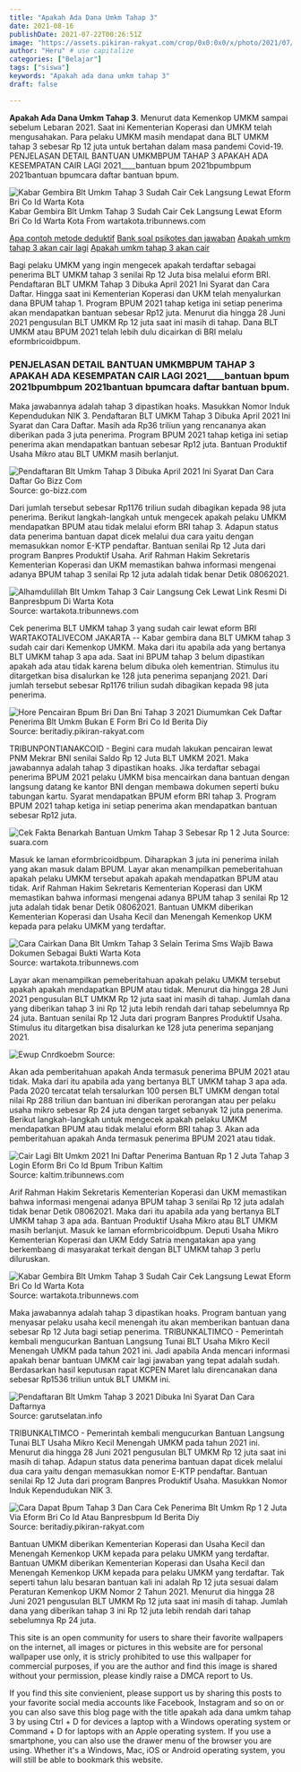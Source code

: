 ```yaml
---
title: "Apakah Ada Dana Umkm Tahap 3"
date: 2021-08-16
publishDate: 2021-07-22T00:26:51Z
image: "https://assets.pikiran-rakyat.com/crop/0x0:0x0/x/photo/2021/07/04/2285952434.jpg"
author: "Heru" # use capitalize
categories: ["Belajar"]
tags: ["siswa"]
keywords: "Apakah ada dana umkm tahap 3"
draft: false

---
```

<script type='text/javascript' src='//pl15944992.alternativecpmgate.com/6c/6f/d6/6c6fd630211742b4db132bd23b46b946.js'></script>
<script type='text/javascript' src='//pl15944975.alternativecpmgate.com/86/71/9a/86719ae0c65e9b2f7eb2905a08638c06.js'></script>
**Apakah Ada Dana Umkm Tahap 3**. Menurut data Kemenkop UMKM sampai sebelum Lebaran 2021. Saat ini Kementerian Koperasi dan UMKM telah mengusahakan. Para pelaku UMKM masih mendapat dana BLT UMKM tahap 3 sebesar Rp 12 juta untuk bertahan dalam masa pandemi Covid-19. PENJELASAN DETAIL BANTUAN UMKMBPUM TAHAP 3 APAKAH ADA KESEMPATAN CAIR LAGI 2021____bantuan bpum 2021bpumbpum 2021bantuan bpumcara daftar bantuan bpum.

![Kabar Gembira Blt Umkm Tahap 3 Sudah Cair Cek Langsung Lewat Eform Bri Co Id Warta Kota](https://cdn-2.tstatic.net/wartakota/foto/bank/images/cek-penerima-blt-umkm-tahap-3-yang-sudah-cair-lewat-eformbri.jpg "Kabar Gembira Blt Umkm Tahap 3 Sudah Cair Cek Langsung Lewat Eform Bri Co Id Warta Kota")
Kabar Gembira Blt Umkm Tahap 3 Sudah Cair Cek Langsung Lewat Eform Bri Co Id Warta Kota From wartakota.tribunnews.com

[Apa contoh metode deduktif](/apa-contoh-metode-deduktif/)
[Bank soal psikotes dan jawaban](/bank-soal-psikotes-dan-jawaban/)
[Apakah umkm tahap 3 akan cair lagi](/apakah-umkm-tahap-3-akan-cair-lagi/)
[Apakah umkm tahap 3 akan cair](/apakah-umkm-tahap-3-akan-cair/)

Bagi pelaku UMKM yang ingin mengecek apakah terdaftar sebagai penerima BLT UMKM tahap 3 senilai Rp 12 Juta bisa melalui eform BRI. Pendaftaran BLT UMKM Tahap 3 Dibuka April 2021 Ini Syarat dan Cara Daftar. Hingga saat ini Kementerian Koperasi dan UKM telah menyalurkan dana BPUM tahap 1. Program BPUM 2021 tahap ketiga ini setiap penerima akan mendapatkan bantuan sebesar Rp12 juta. Menurut dia hingga 28 Juni 2021 pengusulan BLT UMKM Rp 12 juta saat ini masih di tahap. Dana BLT UMKM atau BPUM 2021 telah lebih dulu dicairkan di BRI melalu eformbricoidbpum.

### PENJELASAN DETAIL BANTUAN UMKMBPUM TAHAP 3 APAKAH ADA KESEMPATAN CAIR LAGI 2021____bantuan bpum 2021bpumbpum 2021bantuan bpumcara daftar bantuan bpum.

Maka jawabannya adalah tahap 3 dipastikan hoaks. Masukkan Nomor Induk Kependudukan NIK 3. Pendaftaran BLT UMKM Tahap 3 Dibuka April 2021 Ini Syarat dan Cara Daftar. Masih ada Rp36 triliun yang rencananya akan diberikan pada 3 juta penerima. Program BPUM 2021 tahap ketiga ini setiap penerima akan mendapatkan bantuan sebesar Rp12 juta. Bantuan Produktif Usaha Mikro atau BLT UMKM masih berlanjut.


![Pendaftaran Blt Umkm Tahap 3 Dibuka April 2021 Ini Syarat Dan Cara Daftar Go Bizz Com](https://1.bp.blogspot.com/-FdlAXtcGKsk/X-mDdsXY44I/AAAAAAAABlM/Q4Ac4c_sP_cInA0KiA_5xdtPfrptD6zpACLcBGAsYHQ/s472/Pendaftaran%2BBLT%2BUMKM%2BTahap%2B3.png "Pendaftaran Blt Umkm Tahap 3 Dibuka April 2021 Ini Syarat Dan Cara Daftar Go Bizz Com")
Source: go-bizz.com

Dari jumlah tersebut sebesar Rp1176 triliun sudah dibagikan kepada 98 juta penerima. Berikut langkah-langkah untuk mengecek apakah pelaku UMKM mendapatkan BPUM atau tidak melalui eform BRI tahap 3. Adapun status data penerima bantuan dapat dicek melalui dua cara yaitu dengan memasukkan nomor E-KTP pendaftar. Bantuan senilai Rp 12 Juta dari program Banpres Produktif Usaha. Arif Rahman Hakim Sekretaris Kementerian Koperasi dan UKM memastikan bahwa informasi mengenai adanya BPUM tahap 3 senilai Rp 12 juta adalah tidak benar Detik 08062021.

![Alhamdulillah Blt Umkm Tahap 3 Cair Langsung Cek Lewat Link Resmi Di Banpresbpum Di Warta Kota](https://cdn-2.tstatic.net/wartakota/foto/bank/images/blt-umkm-tahap-3-sudah-cair22.jpg "Alhamdulillah Blt Umkm Tahap 3 Cair Langsung Cek Lewat Link Resmi Di Banpresbpum Di Warta Kota")
Source: wartakota.tribunnews.com

Cek penerima BLT UMKM tahap 3 yang sudah cair lewat eform BRI WARTAKOTALIVECOM JAKARTA -- Kabar gembira dana BLT UMKM tahap 3 sudah cair dari Kemenkop UMKM. Maka dari itu apabila ada yang bertanya BLT UMKM tahap 3 apa ada. Saat ini BPUM tahap 3 belum dipastikan apakah ada atau tidak karena belum dibuka oleh kementrian. Stimulus itu ditargetkan bisa disalurkan ke 128 juta penerima sepanjang 2021. Dari jumlah tersebut sebesar Rp1176 triliun sudah dibagikan kepada 98 juta penerima.

![Hore Pencairan Bpum Bri Dan Bni Tahap 3 2021 Diumumkan Cek Daftar Penerima Blt Umkm Bukan E Form Bri Co Id Berita Diy](https://assets.pikiran-rakyat.com/crop/0x0:0x0/x/photo/2021/06/29/1246699707.jpg "Hore Pencairan Bpum Bri Dan Bni Tahap 3 2021 Diumumkan Cek Daftar Penerima Blt Umkm Bukan E Form Bri Co Id Berita Diy")
Source: beritadiy.pikiran-rakyat.com

TRIBUNPONTIANAKCOID - Begini cara mudah lakukan pencairan lewat PNM Mekrar BNI senilai Saldo Rp 12 Juta BLT UMKM 2021. Maka jawabannya adalah tahap 3 dipastikan hoaks. Jika terdaftar sebagai penerima BPUM 2021 pelaku UMKM bisa mencairkan dana bantuan dengan langsung datang ke kantor BNI dengan membawa dokumen seperti buku tabungan kartu. Syarat mendapatkan BPUM eform BRI tahap 3. Program BPUM 2021 tahap ketiga ini setiap penerima akan mendapatkan bantuan sebesar Rp12 juta.

![Cek Fakta Benarkah Bantuan Umkm Tahap 3 Sebesar Rp 1 2 Juta](https://media.suara.com/pictures/653x366/2021/06/21/42981-cek-fakta-benarkah-bantuan-umkm-tahap-3-sebesar-rp-12-juta.jpg "Cek Fakta Benarkah Bantuan Umkm Tahap 3 Sebesar Rp 1 2 Juta")
Source: suara.com

Masuk ke laman eformbricoidbpum. Diharapkan 3 juta ini penerima inilah yang akan masuk dalam BPUM. Layar akan menampilkan pemeberitahuan apakah pelaku UMKM tersebut apakah apakah mendapatkan BPUM atau tidak. Arif Rahman Hakim Sekretaris Kementerian Koperasi dan UKM memastikan bahwa informasi mengenai adanya BPUM tahap 3 senilai Rp 12 juta adalah tidak benar Detik 08062021. Bantuan UMKM diberikan Kementerian Koperasi dan Usaha Kecil dan Menengah Kemenkop UKM kepada para pelaku UMKM yang terdaftar.

![Cara Cairkan Dana Blt Umkm Tahap 3 Selain Terima Sms Wajib Bawa Dokumen Sebagai Bukti Warta Kota](https://cdn-2.tstatic.net/wartakota/foto/bank/images/link-e-form-bri-untuk-cairkan-blt-umkm-tahap-3.jpg "Cara Cairkan Dana Blt Umkm Tahap 3 Selain Terima Sms Wajib Bawa Dokumen Sebagai Bukti Warta Kota")
Source: wartakota.tribunnews.com

Layar akan menampilkan pemeberitahuan apakah pelaku UMKM tersebut apakah apakah mendapatkan BPUM atau tidak. Menurut dia hingga 28 Juni 2021 pengusulan BLT UMKM Rp 12 juta saat ini masih di tahap. Jumlah dana yang diberikan tahap 3 ini Rp 12 juta lebih rendah dari tahap sebelumnya Rp 24 juta. Bantuan senilai Rp 12 Juta dari program Banpres Produktif Usaha. Stimulus itu ditargetkan bisa disalurkan ke 128 juta penerima sepanjang 2021.

![Ewup Cnrdkoebm](https://asset.kompas.com/crops/5AEBiAxtPCBxNiWYPEbWpqy3Xkc=/96x79:883x603/750x500/data/photo/2020/10/20/5f8e72ac50a34.jpg "Ewup Cnrdkoebm")
Source: 

Akan ada pemberitahuan apakah Anda termasuk penerima BPUM 2021 atau tidak. Maka dari itu apabila ada yang bertanya BLT UMKM tahap 3 apa ada. Pada 2020 tercatat telah tersalurkan 100 persen BLT UMKM dengan total nilai Rp 288 triliun dan bantuan ini diberikan perorangan atau per pelaku usaha mikro sebesar Rp 24 juta dengan target sebanyak 12 juta penerima. Berikut langkah-langkah untuk mengecek apakah pelaku UMKM mendapatkan BPUM atau tidak melalui eform BRI tahap 3. Akan ada pemberitahuan apakah Anda termasuk penerima BPUM 2021 atau tidak.

![Cair Lagi Blt Umkm 2021 Ini Daftar Penerima Bantuan Rp 1 2 Juta Tahap 3 Login Eform Bri Co Id Bpum Tribun Kaltim](https://cdn-2.tstatic.net/kaltim/foto/bank/images/cek-pencairan-bpum-daftar-penerima-blt-umkm-login-via-eformbricoidbpum-atau-banpresbpumid.jpg "Cair Lagi Blt Umkm 2021 Ini Daftar Penerima Bantuan Rp 1 2 Juta Tahap 3 Login Eform Bri Co Id Bpum Tribun Kaltim")
Source: kaltim.tribunnews.com

Arif Rahman Hakim Sekretaris Kementerian Koperasi dan UKM memastikan bahwa informasi mengenai adanya BPUM tahap 3 senilai Rp 12 juta adalah tidak benar Detik 08062021. Maka dari itu apabila ada yang bertanya BLT UMKM tahap 3 apa ada. Bantuan Produktif Usaha Mikro atau BLT UMKM masih berlanjut. Masuk ke laman eformbricoidbpum. Deputi Usaha Mikro Kementerian Koperasi dan UKM Eddy Satria mengatakan apa yang berkembang di masyarakat terkait dengan BLT UMKM tahap 3 perlu diluruskan.

![Kabar Gembira Blt Umkm Tahap 3 Sudah Cair Cek Langsung Lewat Eform Bri Co Id Warta Kota](https://cdn-2.tstatic.net/wartakota/foto/bank/images/cek-penerima-blt-umkm-tahap-3-yang-sudah-cair-lewat-eformbri.jpg "Kabar Gembira Blt Umkm Tahap 3 Sudah Cair Cek Langsung Lewat Eform Bri Co Id Warta Kota")
Source: wartakota.tribunnews.com

Maka jawabannya adalah tahap 3 dipastikan hoaks. Program bantuan yang menyasar pelaku usaha kecil menengah itu akan memberikan bantuan dana sebesar Rp 12 Juta bagi setiap penerima. TRIBUNKALTIMCO - Pemerintah kembali mengucurkan Bantuan Langsung Tunai BLT Usaha Mikro Kecil Menengah UMKM pada tahun 2021 ini. Jadi apabila Anda mencari informasi apakah benar bantuan UMKM cair lagi jawaban yang tepat adalah sudah. Berdasarkan hasil keputusan rapat KCPEN Maret lalu direncanakan dana sebesar Rp1536 triliun untuk BLT UMKM ini.

![Pendaftaran Blt Umkm Tahap 3 2021 Dibuka Ini Syarat Dan Cara Daftarnya](https://1.bp.blogspot.com/-wnD9uTmZRzI/X-qRkJxPPQI/AAAAAAAAEqU/Gustzoc9VDMp7bgIVu2fCGI2WYS9YmkuwCLcBGAsYHQ/s1080/451902772%2Bcopy.jpg "Pendaftaran Blt Umkm Tahap 3 2021 Dibuka Ini Syarat Dan Cara Daftarnya")
Source: garutselatan.info

TRIBUNKALTIMCO - Pemerintah kembali mengucurkan Bantuan Langsung Tunai BLT Usaha Mikro Kecil Menengah UMKM pada tahun 2021 ini. Menurut dia hingga 28 Juni 2021 pengusulan BLT UMKM Rp 12 juta saat ini masih di tahap. Adapun status data penerima bantuan dapat dicek melalui dua cara yaitu dengan memasukkan nomor E-KTP pendaftar. Bantuan senilai Rp 12 Juta dari program Banpres Produktif Usaha. Masukkan Nomor Induk Kependudukan NIK 3.

![Cara Dapat Bpum Tahap 3 Dan Cara Cek Penerima Blt Umkm Rp 1 2 Juta Via Eform Bri Co Id Atau Banpresbpum Id Berita Diy](https://assets.pikiran-rakyat.com/crop/0x0:0x0/x/photo/2021/07/04/2285952434.jpg "Cara Dapat Bpum Tahap 3 Dan Cara Cek Penerima Blt Umkm Rp 1 2 Juta Via Eform Bri Co Id Atau Banpresbpum Id Berita Diy")
Source: beritadiy.pikiran-rakyat.com

Bantuan UMKM diberikan Kementerian Koperasi dan Usaha Kecil dan Menengah Kemenkop UKM kepada para pelaku UMKM yang terdaftar. Bantuan UMKM diberikan Kementerian Koperasi dan Usaha Kecil dan Menengah Kemenkop UKM kepada para pelaku UMKM yang terdaftar. Tak seperti tahun lalu besaran bantuan kali ini adalah Rp 12 juta sesuai dalam Peraturan Kemenkop UKM Nomor 2 Tahun 2021. Menurut dia hingga 28 Juni 2021 pengusulan BLT UMKM Rp 12 juta saat ini masih di tahap. Jumlah dana yang diberikan tahap 3 ini Rp 12 juta lebih rendah dari tahap sebelumnya Rp 24 juta.

This site is an open community for users to share their favorite wallpapers on the internet, all images or pictures in this website are for personal wallpaper use only, it is stricly prohibited to use this wallpaper for commercial purposes, if you are the author and find this image is shared without your permission, please kindly raise a DMCA report to Us.

If you find this site convienient, please support us by sharing this posts to your favorite social media accounts like Facebook, Instagram and so on or you can also save this blog page with the title apakah ada dana umkm tahap 3 by using Ctrl + D for devices a laptop with a Windows operating system or Command + D for laptops with an Apple operating system. If you use a smartphone, you can also use the drawer menu of the browser you are using. Whether it's a Windows, Mac, iOS or Android operating system, you will still be able to bookmark this website.
